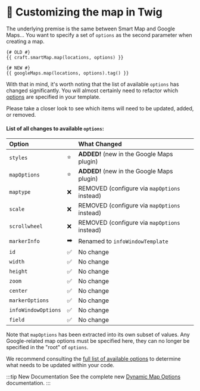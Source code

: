 # 🔧 Customizing the map in Twig

<update-message/>

The underlying premise is the same between Smart Map and Google Maps... You want to specify a set of `options` as the second parameter when creating a map.

```twig
{# OLD #}
{{ craft.smartMap.map(locations, options) }}

{# NEW #}
{{ googleMaps.map(locations, options).tag() }}
```

With that in mind, it's worth noting that the list of available `options` has changed significantly. You will almost certainly need to refactor which [options](/models/dynamic-map-model/#construct-locations-options) are specified in your template.

Please take a closer look to see which items will need to be updated, added, or removed.

#### List of all changes to available `options`:

| Option               |    | What Changed
|:---------------------|----|:-------------
| `styles`             | ⭐ | **ADDED!** (new in the Google Maps plugin)
| `mapOptions`         | ⭐ | **ADDED!** (new in the Google Maps plugin)
| `maptype`            | ❌ | REMOVED (configure via `mapOptions` instead)
| `scale`              | ❌ | REMOVED (configure via `mapOptions` instead)
| `scrollwheel`        | ❌ | REMOVED (configure via `mapOptions` instead)
| `markerInfo`         | ➡️ | Renamed to `infoWindowTemplate`
| `id`                 | ✅ | No change
| `width`              | ✅ | No change
| `height`             | ✅ | No change
| `zoom`               | ✅ | No change
| `center`             | ✅ | No change
| `markerOptions`      | ✅ | No change
| `infoWindowOptions`  | ✅ | No change
| `field`              | ✅ | No change

Note that `mapOptions` has been extracted into its own subset of values. Any Google-related map options must be specified here, they can no longer be specified in the "root" of `options`.

We recommend consulting the [full list of available options](/dynamic-maps/map-management/#map-locations-options) to determine what needs to be updated within your code.

:::tip New Documentation
See the complete new [Dynamic Map Options](/models/dynamic-map-model/#construct-locations-options) documentation.
:::
